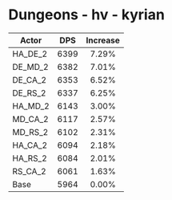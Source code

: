 # Dungeons - hv - kyrian
| Actor | DPS | Increase |
|---|:---:|:---:|
|HA_DE_2|6399|7.29%|
|DE_MD_2|6382|7.01%|
|DE_CA_2|6353|6.52%|
|DE_RS_2|6337|6.25%|
|HA_MD_2|6143|3.00%|
|MD_CA_2|6117|2.57%|
|MD_RS_2|6102|2.31%|
|HA_CA_2|6094|2.18%|
|HA_RS_2|6084|2.01%|
|RS_CA_2|6061|1.63%|
|Base|5964|0.00%|
